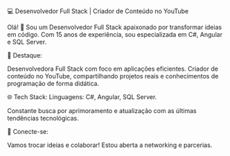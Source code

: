 

💻 Desenvolvedor Full Stack | Criador de Conteúdo no YouTube 

Olá! 👋 Sou um Desenvolvedor Full Stack apaixonado por transformar ideias em código. Com 15 anos de experiência, sou especializada em C#, Angular e SQL Server.

🚀 Destaque:

Desenvolvedora Full Stack com foco em aplicações eficientes. Criador de conteúdo no YouTube, compartilhando projetos reais e conhecimentos de programação de forma didática.

🌐 Tech Stack: Linguagens: C#, Angular, SQL Server.

Constante busca por aprimoramento e atualização com as últimas tendências tecnológicas.

🤝 Conecte-se:

Vamos trocar ideias e colaborar! Estou aberta a networking e parcerias.

<!--
**DevAzarado/DevAzarado** is a ✨ _special_ ✨ repository because its `README.md` (this file) appears on your GitHub profile.

Here are some ideas to get you started:

- 🔭 I’m currently working on ...
- 🌱 I’m currently learning ...
- 👯 I’m looking to collaborate on ...
- 🤔 I’m looking for help with ...
- 💬 Ask me about ...
- 📫 How to reach me: ...
- 😄 Pronouns: ...
- ⚡ Fun fact: ...
-->
